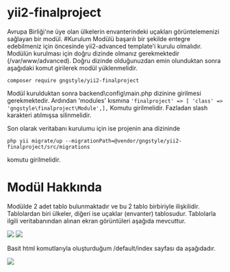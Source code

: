 # yii2-finalproject
Avrupa Birliği'ne üye olan ülkelerin envanterindeki uçakları görüntelemenizi sağlayan bir modül.
#Kurulum
Modülü başarılı bir şekilde entegre edebilmeniz için öncesinde yii2-advanced template'i kurulu olmalıdır.
Modülün kurulması için doğru dizinde olmanız gerekmektedir (/var/www/advanced). 
Doğru dizinde olduğunuzdan emin olunduktan sonra aşağıdaki komut girilerek modül yüklenmelidir.

```composer require gngstyle/yii2-finalproject```

Modül kurulduktan sonra backend\config\main.php dizinine girilmesi gerekmektedir. Ardından 'modules' kısmına
`'finalproject' => [
'class' => 'gngstyle\finalproject\Module',],`
Komutu girilmelidir. Fazladan slash karakteri atılmışsa silinmelidir.

Son olarak veritabanı kurulumu için ise projenin ana dizininde

```php yii migrate/up --migrationPath=@vendor/gngstyle/yii2-finalproject/src/migrations```

komutu girilmelidir.


# Modül Hakkında

Modülde 2 adet tablo bulunmaktadır ve bu 2 tablo birbiriyle ilişkilidir.
Tablolardan biri ülkeler, diğeri ise uçaklar (envanter) tablosudur. Tablolarla ilgili veritabanından
alınan ekran görüntüleri aşağıda mevcuttur.

<img src="https://github.com/gngstyle/yii2-finalproject/blob/main/screenshots/planes.jpg?raw=true" />

<img src="https://github.com/gngstyle/yii2-finalproject/blob/main/screenshots/countries.jpg?raw=true" />

Basit html komutlarıyla oluşturduğum /default/index sayfası da aşağıdadır.

<img src="https://github.com/gngstyle/yii2-finalproject/blob/main/screenshots/defaultindex.jpg?raw=true" />
